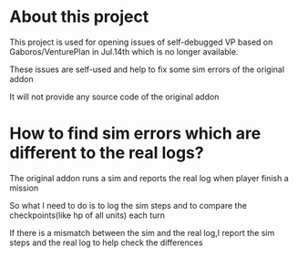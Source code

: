 # About this project

This project is used for opening issues of self-debugged VP based on Gaboros/VenturePlan in Jul.14th which is no longer available.

These issues are self-used and help to fix some sim errors of the original addon

It will not provide any source code of the original addon

# How to find sim errors which are different to the real logs?

The original addon runs a sim and reports the real log when player finish a mission

So what I need to do is to log the sim steps and to compare the checkpoints(like hp of all units) each turn

If there is a mismatch between the sim and the real log,I report the sim steps and the real log to help check the differences
